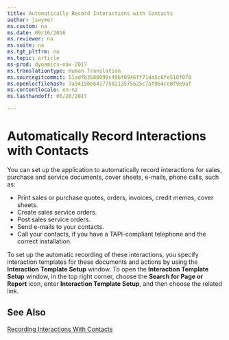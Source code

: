 ```yaml
---
title: Automatically Record Interactions with Contacts
author: jswymer
ms.custom: na
ms.date: 09/16/2016
ms.reviewer: na
ms.suite: na
ms.tgt_pltfrm: na
ms.topic: article
ms-prod: dynamics-nav-2017
ms.translationtype: Human Translation
ms.sourcegitcommit: 51adfb3588099c496f0946ff71da5c6fe518f070
ms.openlocfilehash: 7a9415be6417758213575625c7af964cc0f9e9af
ms.contentlocale: en-nz
ms.lasthandoff: 06/26/2017

---
```

# <a name="automatically-record-interactions-with-contacts"></a>Automatically Record Interactions with Contacts
You can set up the application to automatically record interactions for sales, purchase and service documents, cover sheets, e-mails, phone calls, such as:

* Print sales or purchase quotes, orders, invoices, credit memos, cover sheets.
* Create sales service orders.
* Post sales service orders.
* Send e-mails to your contacts.
* Call your contacts, if you have a TAPI-compliant telephone and the correct installation.

To set up the automatic recording of these interactions, you specify interaction templates for these documents and actions by using the **Interaction Template Setup** window. To open the **Interaction Template Setup** window, in the top right corner, choose the **Search for Page or Report** icon, enter **Interaction Template Setup**, and then choose the related link.

## <a name="see-also"></a>See Also
[Recording Interactions With Contacts](marketing-interactions.md)  

